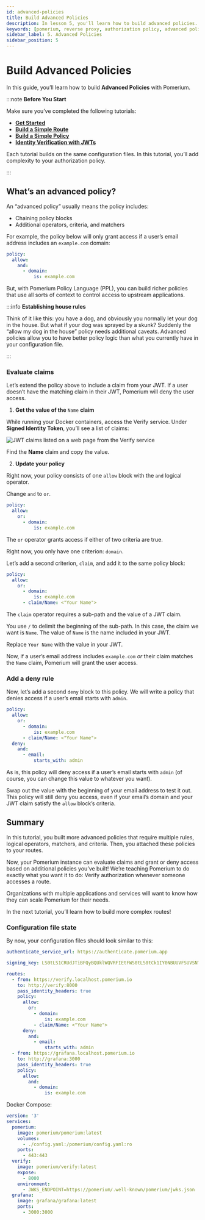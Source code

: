 ```yaml
---
id: advanced-policies
title: Build Advanced Policies
description: In lesson 5, you'll learn how to build advanced policies.
keywords: [pomerium, reverse proxy, authorization policy, advanced policies]
sidebar_label: 5. Advanced Policies
sidebar_position: 5
---
```


# Build Advanced Policies

In this guide, you’ll learn how to build **Advanced Policies** with Pomerium.

:::note **Before You Start**

Make sure you’ve completed the following tutorials:

- [**Get Started**](/docs/learn-pomerium/get-started)
- [**Build a Simple Route**](/docs/learn-pomerium/build-routes)
- [**Build a Simple Policy**](/docs/learn-pomerium/build-policies)
- [**Identity Verification with JWTs**](/docs/learn-pomerium/jwt-verification)

Each tutorial builds on the same configuration files. In this tutorial, you’ll add complexity to your authorization policy.

:::

## What’s an advanced policy?

An “advanced policy” usually means the policy includes:

- Chaining policy blocks
- Additional operators, criteria, and matchers

For example, the policy below will only grant access if a user’s email address includes an `example.com` domain:

```yaml
policy:
  allow:
    and:
      - domain:
          is: example.com
```

But, with Pomerium Policy Language (PPL), you can build richer policies that use all sorts of context to control access to upstream applications.

:::info **Establishing house rules**

Think of it like this: you have a dog, and obviously you normally let your dog in the house. But what if your dog was sprayed by a skunk? Suddenly the “allow my dog in the house” policy needs additional caveats. Advanced policies allow you to have better policy logic than what you currently have in your configuration file.

:::

### Evaluate claims

Let’s extend the policy above to include a claim from your JWT. If a user doesn’t have the matching claim in their JWT, Pomerium will deny the user access.

1. **Get the value of the** `Name` **claim**

While running your Docker containers, access the Verify service. Under **Signed Identity Token**, you’ll see a list of claims:

![JWT claims listed on a web page from the Verify service](../img/jwt-verification/01-jwt-claims.png)

Find the **Name** claim and copy the value.

2. **Update your policy**

Right now, your policy consists of one `allow` block with the `and` logical operator.

Change `and` to `or`.

```yaml
policy:
  allow:
    or:
      - domain:
          is: example.com
```

The `or` operator grants access if either of two criteria are true.

Right now, you only have one criterion: `domain`.

Let’s add a second criterion, `claim`, and add it to the same policy block:

```yaml
policy:
  allow:
    or:
      - domain:
          is: example.com
      - claim/Name: <"Your Name">
```

The `claim` operator requires a sub-path and the value of a JWT claim.

You use `/` to delimit the beginning of the sub-path. In this case, the claim we want is `Name`. The value of `Name` is the name included in your JWT.

Replace `Your Name` with the value in your JWT.

Now, if a user’s email address includes `example.com` _or_ their claim matches the `Name` claim, Pomerium will grant the user access.

### Add a deny rule

Now, let’s add a second `deny` block to this policy. We will write a policy that denies access if a user’s email starts with `admin`.

```yaml
policy:
  allow:
    or:
      - domain:
          is: example.com
      - claim/Name: <"Your Name">
  deny:
    and:
      - email:
          starts_with: admin
```

As is, this policy will deny access if a user’s email starts with `admin` (of course, you can change this value to whatever you want).

Swap out the value with the beginning of your email address to test it out. This policy will still deny you access, even if your email’s domain and your JWT claim satisfy the `allow` block’s criteria.

## Summary

In this tutorial, you built more advanced policies that require multiple rules, logical operators, matchers, and criteria. Then, you attached these policies to your routes.

Now, your Pomerium instance can evaluate claims and grant or deny access based on additional policies you’ve built! We’re teaching Pomerium to do exactly what you want it to do: Verify authorization whenever someone accesses a route.

Organizations with multiple applications and services will want to know how they can scale Pomerium for their needs.

In the next tutorial, you’ll learn how to build more complex routes!

### Configuration file state

By now, your configuration files should look similar to this:

```yaml
authenticate_service_url: https://authenticate.pomerium.app

signing_key: LS0tLS1CRUdJTiBFQyBQUklWQVRFIEtFWS0tLS0tCk1IY0NBUUVFSUVSNThaeDA2SHJXTW9PUTRaNjlMaDdMZUtFZW5TSmJZcHJvZ3V3TEl0blNvQW9HQ0NxR1NNNDkKQXdFSG9VUURRZ0FFK1FtamZKQ2ovdzkrOUhrRDVlbTlIZFhRM3ViUEhIdWNOMTlNOXJxR05PeEpTRmR3VHgvaAphdVkvcVFSWWR0YVpnVEpEUWZSYVQ2Q1pPYndSYTl2TXNnPT0KLS0tLS1FTkQgRUMgUFJJVkFURSBLRVktLS0tLQo=

routes:
  - from: https://verify.localhost.pomerium.io
    to: http://verify:8000
    pass_identity_headers: true
    policy:
      allow:
        or:
          - domain:
              is: example.com
          - claim/Name: <"Your Name">
      deny:
        and:
          - email:
              starts_with: admin
  - from: https://grafana.localhost.pomerium.io
    to: http://grafana:3000
    pass_identity_headers: true
    policy:
      allow:
        and:
          - domain:
              is: example.com
```

Docker Compose:

```yaml
version: '3'
services:
  pomerium:
    image: pomerium/pomerium:latest
    volumes:
      - ./config.yaml:/pomerium/config.yaml:ro
    ports:
      - 443:443
  verify:
    image: pomerium/verify:latest
    expose:
      - 8000
    environment:
      - JWKS_ENDPOINT=https://pomerium/.well-known/pomerium/jwks.json
  grafana:
    image: grafana/grafana:latest
    ports:
      - 3000:3000
```
